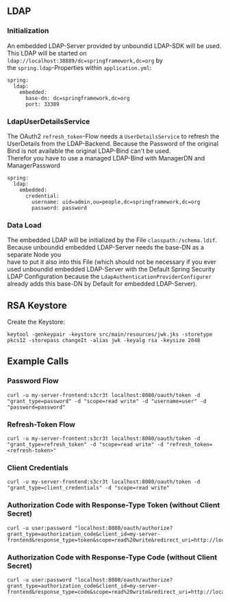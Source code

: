 ## LDAP
### Initialization
An embedded LDAP-Server provided by unboundid LDAP-SDK will be used.  
This LDAP will be started on ```ldap://localhost:38889/dc=springframework,dc=org``` by  
the ```spring.ldap```-Properties within ```application.yml```:
```
spring:
  ldap:
    embedded:
      base-dn: dc=springframework,dc=org
      port: 33389
```
### LdapUserDetailsService
The OAuth2 ```refresh_token```-Flow needs a ```UserDetailsService``` to refresh the UserDetails from the LDAP-Backend.
Because the Password of the original Bind is not available the original LDAP-Bind can't be used.  
Therefor you have to use a managed LDAP-Bind with ManagerDN and ManagerPassword
```
spring:
  ldap:
    embedded:
      credential:
        username: uid=admin,ou=people,dc=springframework,dc=org
        password: password
```
### Data Load
The embedded LDAP will be initialized by the File ```classpath:/schema.ldif```.  
Because unboundid embedded LDAP-Server needs the base-DN as a separate Node you  
have to put it also into this File (which should not be necessary if you ever used unboundid
embedded LDAP-Server with the Default Spring Security LDAP Configuration because the ```LdapAuthenticationProviderConfigurer```
already adds this base-DN by Default for embedded LDAP-Server).

## RSA Keystore
Create the Keystore:
```
keytool -genkeypair -keystore src/main/resources/jwk.jks -storetype pkcs12 -storepass changeIt -alias jwk -keyalg rsa -keysize 2048
```
## Example Calls

### Password Flow
```
curl -u my-server-frontend:s3cr3t localhost:8080/oauth/token -d "grant_type=password" -d "scope=read write" -d "username=user" -d "password=password"
```

### Refresh-Token Flow
```
curl -u my-server-frontent:s3cr3t localhost:8080/oauth/token -d "grant_type=refresh_token" -d "scope=read write" -d "refresh_token=<refresh-token>"
```

### Client Credentials
```
curl -u my-server-frontend:s3cr3t localhost:8080/oauth/token -d "grant_type=client_credentials" -d "scope=read write"
```

### Authorization Code with Response-Type Token (without Client Secret)
```
curl -u user:password "localhost:8080/oauth/authorize?grant_type=authorization_code&client_id=my-server-frontend&response_type=token&scope=read%20write&redirect_uri=http://localhost:8080/index.html"
```

### Authorization Code with Response-Type Code (without Client Secret)
```
curl -u user:password "localhost:8080/oauth/authorize?grant_type=authorization_code&client_id=my-server-frontend&response_type=code&scope=read%20write&redirect_uri=http://localhost:8080/index.html"
```